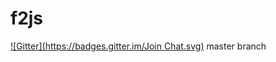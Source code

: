 f2js
====
[![Gitter](https://badges.gitter.im/Join Chat.svg)](https://gitter.im/kpham13/f2js?utm_source=badge&utm_medium=badge&utm_campaign=pr-badge&utm_content=badge)
master branch
